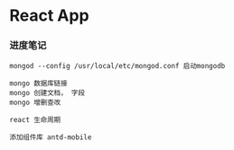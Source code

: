 # React App

### 进度笔记
````
mongod --config /usr/local/etc/mongod.conf 启动mongodb

mongo 数据库链接
mongo 创建文档， 字段
mongo 增删查改

react 生命周期

添加组件库 antd-mobile
````
